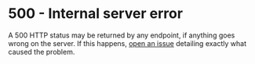 # 500 - Internal server error

A 500 HTTP status may be returned by any endpoint, if anything goes wrong on the server. If this happens, [open an issue](https://github.com/discuitnet/discuit/issues/new) detailing exactly what caused the problem.
